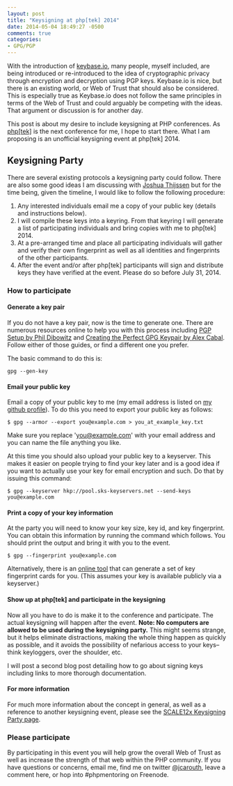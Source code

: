 ```yaml
---
layout: post
title: "Keysigning at php[tek] 2014"
date: 2014-05-04 18:49:27 -0500
comments: true
categories: 
- GPG/PGP
---
```

With the introduction of [keybase.io](http://keybase.io), many people, myself included, are being introduced or re-introduced to the idea of cryptographic privacy through encryption and decryption using PGP keys. Keybase.io is nice, but there is an existing world, or Web of Trust that should also be considered. This is especially true as Keybase.io does not follow the same principles in terms of the Web of Trust and could arguably be competing with the ideas. That argument or discussion is for another day.

This post is about my desire to include keysigning at PHP conferences. As [php\[tek\]](http://tek.phparch.com) is the next conference for me, I hope to start there. What I am proposing is an unofficial keysigning event at php[tek] 2014.

## Keysigning Party

There are several existing protocols a keysigning party could follow. There are also some good ideas I am discussing with [Joshua Thijssen](https://twitter.com/JayTaph) but for the time being, given the timeline, I would like to follow the following procedure:

1. Any interested individuals email me a copy of your public key (details and instructions below).
2. I will compile these keys into a keyring. From that keyring I will generate a list of participating individuals and bring copies with me to php[tek] 2014.
3. At a pre-arranged time and place all participating individuals will gather and verify their own fingerprint as well as all identities and fingerprints of the other participants.
4. After the event and/or after php[tek] participants will sign and distribute keys they have verified at the event. Please do so before July 31, 2014.

### How to participate

#### Generate a key pair

If you do not have a key pair, now is the time to generate one. There are numerous resources online to help you with this process including [PGP Setup by Phil Dibowitz](http://www.phildev.net/pgp/gpgkeygen.html) and [Creating the Perfect GPG Keypair by Alex Cabal](https://alexcabal.com/creating-the-perfect-gpg-keypair/). Follow either of those guides, or find a different one you prefer.

The basic command to do this is:

```
gpg --gen-key
```

#### Email your public key

Email a copy of your public key to me (my email address is listed on [my github profile](https://github.com/jcarouth)). To do this you need to export your public key as follows:

```
$ gpg --armor --export you@example.com > you_at_example_key.txt
```

Make sure you replace 'you@example.com' with your email address and you can name the file anything you like.

At this time you should also upload your public key to a keyserver. This makes it easier on people trying to find your key later and is a good idea if you want to actually use your key for email encryption and such. Do that by issuing this command:

```
$ gpg --keyserver hkp://pool.sks-keyservers.net --send-keys you@example.com
```

#### Print a copy of your key information

At the party you will need to know your key size, key id, and key fingerprint. You can obtain this information by running the command which follows. You should print the output and bring it with you to the event.

```
$ gpg --fingerprint you@example.com
```

Alternatively, there is an [online tool](http://openpgp.quelltextlich.at/slip.html) that can generate a set of key fingerprint cards for you. (This assumes your key is available publicly via a keyserver.) 

#### Show up at php[tek] and participate in the keysigning

Now all you have to do is make it to the conference and participate. The actual keysigning will happen after the event. **Note: No computers are allowed to be used during the keysigning party.** This might seems strange, but it helps eliminate distractions, making the whole thing happen as quickly as possible, and it avoids the possibility of nefarious access to your keys–think keyloggers, over the shoulder, etc.

I will post a second blog post detailing how to go about signing keys including links to more thorough documentation.

#### For more information

For much more information about the concept in general, as well as a reference to another keysigning event, please see the [SCALE12x Keysigning Party page](https://www.socallinuxexpo.org/scale12x/pgp-key-signing-party).

### Please participate

By participating in this event you will help grow the overall Web of Trust as well as increase the strength of that web within the PHP community. If you have questions or concerns, email me, find me on twitter [@jcarouth](https://twitter.com/jcarouth), leave a comment here, or hop into #phpmentoring on Freenode.
